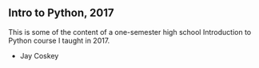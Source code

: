 ## Intro to Python, 2017

This is some of the content of a one-semester high school Introduction to Python course I taught in 2017.
  - Jay Coskey
